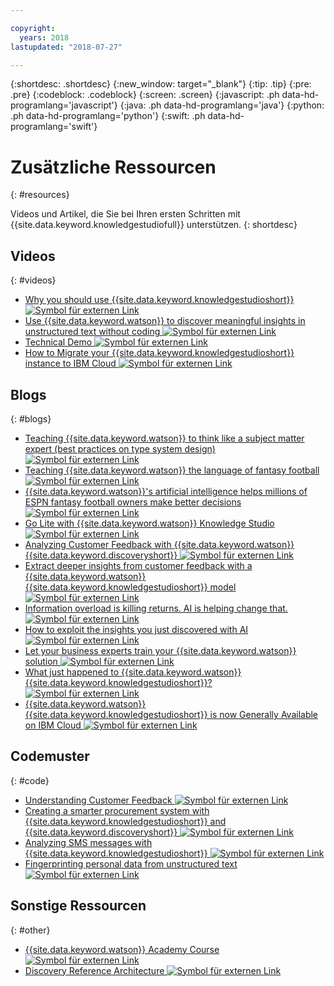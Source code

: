```yaml
---

copyright:
  years: 2018
lastupdated: "2018-07-27"

---
```


{:shortdesc: .shortdesc}
{:new_window: target="_blank"}
{:tip: .tip}
{:pre: .pre}
{:codeblock: .codeblock}
{:screen: .screen}
{:javascript: .ph data-hd-programlang='javascript'}
{:java: .ph data-hd-programlang='java'}
{:python: .ph data-hd-programlang='python'}
{:swift: .ph data-hd-programlang='swift'}

# Zusätzliche Ressourcen
{: #resources}

Videos und Artikel, die Sie bei Ihren ersten Schritten mit {{site.data.keyword.knowledgestudiofull}} unterstützen.
{: shortdesc}

## Videos
{: #videos}

- [Why you should use {{site.data.keyword.knowledgestudioshort}} ![Symbol für externen Link](../../icons/launch-glyph.svg "Symbol für externen Link")](https://youtu.be/r2xYHW0iyZM)
- [Use {{site.data.keyword.watson}} to discover meaningful insights in unstructured text without coding ![Symbol für externen Link](../../icons/launch-glyph.svg "Symbol für externen Link")](https://youtu.be/byqpojcfDZM)
- [Technical Demo ![Symbol für externen Link](../../icons/launch-glyph.svg "Symbol für externen Link")](http://ibm.biz/wks_demo)
- [How to Migrate your {{site.data.keyword.knowledgestudioshort}} instance to IBM Cloud ![Symbol für externen Link](../../icons/launch-glyph.svg "Symbol für externen Link")](http://ibm.biz/wks_migration_video)

## Blogs
{: #blogs}

- [Teaching {{site.data.keyword.watson}} to think like a subject matter expert (best practices on type system design) ![Symbol für externen Link](../../icons/launch-glyph.svg "Symbol für externen Link")](https://developer.ibm.com/dwblog/2018/watson-knowledge-studio-nlp-supervised-machine-learning/)
- [Teaching {{site.data.keyword.watson}} the language of fantasy football ![Symbol für externen Link](../../icons/launch-glyph.svg "Symbol für externen Link")](https://developer.ibm.com/dwblog/2018/teaching-watson-language-fantasy-football/)
- [{{site.data.keyword.watson}}'s artificial intelligence helps millions of ESPN fantasy football owners make better decisions ![Symbol für externen Link](../../icons/launch-glyph.svg "Symbol für externen Link")](https://developer.ibm.com/dwblog/2017/espn-fantasy-football-watson-ai-playoffs/)
- [Go Lite with {{site.data.keyword.watson}} Knowledge Studio ![Symbol für externen Link](../../icons/launch-glyph.svg "Symbol für externen Link")](https://www.ibm.com/blogs/bluemix/2018/04/go-lite-watson-knowledge-studio/)
- [Analyzing Customer Feedback with {{site.data.keyword.watson}} {{site.data.keyword.discoveryshort}} ![Symbol für externen Link](../../icons/launch-glyph.svg "Symbol für externen Link")](https://developer.ibm.com/code/2018/04/02/analyzing-customer-feedback-watson-discovery/)
- [Extract deeper insights from customer feedback with a {{site.data.keyword.watson}} {{site.data.keyword.knowledgestudioshort}} model ![Symbol für externen Link](../../icons/launch-glyph.svg "Symbol für externen Link")](https://developer.ibm.com/code/2018/04/02/extract-deeper-insights-customer-feedback-watson-knowledge-studio-custom-model/)
- [Information overload is killing returns. AI is helping change that. ![Symbol für externen Link](../../icons/launch-glyph.svg "Symbol für externen Link")](https://www.ibm.com/blogs/watson/2018/02/information-overload-is-killing-returns-ai-is-helping-to-change-that/)
- [How to exploit the insights you just discovered with AI ![Symbol für externen Link](../../icons/launch-glyph.svg "Symbol für externen Link")](https://www.ibm.com/blogs/watson/2018/01/how-to-exploiting-the-insights-you-just-discovered-with-ai/)
- [Let your business experts train your {{site.data.keyword.watson}} solution ![Symbol für externen Link](../../icons/launch-glyph.svg "Symbol für externen Link")](https://www.ibm.com/blogs/watson/2017/12/let-your-business-experts-train-your-watson-solution/)
- [What just happened to {{site.data.keyword.watson}} {{site.data.keyword.knowledgestudioshort}}? ![Symbol für externen Link](../../icons/launch-glyph.svg "Symbol für externen Link")](https://developer.ibm.com/dwblog/2017/what-just-happened-to-watson-knowledge-studio/)
- [{{site.data.keyword.watson}} {{site.data.keyword.knowledgestudioshort}} is now Generally Available on IBM Cloud ![Symbol für externen Link](../../icons/launch-glyph.svg "Symbol für externen Link")](http://ibm.biz/wks_ga_blog)

## Codemuster
{: #code}

- [Understanding Customer Feedback ![Symbol für externen Link](../../icons/launch-glyph.svg "Symbol für externen Link")](https://developer.ibm.com/code/patterns/get-customer-insights-from-product-reviews/)
- [Creating a smarter procurement system with {{site.data.keyword.knowledgestudioshort}} and {{site.data.keyword.discoveryshort}} ![Symbol für externen Link](../../icons/launch-glyph.svg "Symbol für externen Link")](https://github.com/IBM/procurement-analysis-with-wks)
- [Analyzing SMS messages with {{site.data.keyword.knowledgestudioshort}} ![Symbol für externen Link](../../icons/launch-glyph.svg "Symbol für externen Link")](https://developer.ibm.com/code/patterns/analyze-sms-messages-with-watson-knowledge-studio/)
- [Fingerprinting personal data from unstructured text ![Symbol für externen Link](../../icons/launch-glyph.svg "Symbol für externen Link")](https://developer.ibm.com/code/patterns/fingerprinting-personal-data-from-unstructured-text/)

## Sonstige Ressourcen
{: #other}

- [{{site.data.keyword.watson}} Academy Course ![Symbol für externen Link](../../icons/launch-glyph.svg "Symbol für externen Link")](https://www.watson-academy.info/course/view.php?id=209)
- [Discovery Reference Architecture ![Symbol für externen Link](../../icons/launch-glyph.svg "Symbol für externen Link")](http://ibm.biz/wds_architecture)
